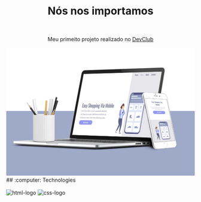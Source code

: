 <h1 align="center" >Nós nos importamos </h1> 
<br>
<p align="center"> Meu primeito projeto realizado no <a href="https://rodolfomori.com.br/devclub">DevClub</a> </p>

<img src="https://github.com/ValquiriaSilva/responsividade-projeto-devclub/blob/master/projeto%20responsividade.png?raw=true" />
<br>
## :computer: Technologies
<br>
<br>
<img src="https://img.shields.io/badge/HTML5-E34F26?style=for-the-badge&logo=html5&logoColor=white" alt="html-logo" />

<img src="https://img.shields.io/badge/CSS3-1572B6?style=for-the-badge&logo=css3&logoColor=white" alt="css-logo" />
